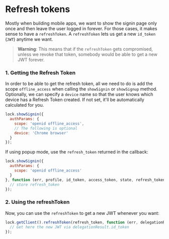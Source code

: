 # Refresh tokens

Mostly when building mobile apps, we want to show the signin page only once and then leave the user logged in forever. For those cases, it makes sense to have a `refreshToken`. A `refreshToken` lets us get a new `id_token` (`JWT`) anytime we want. 

> **Warning**: This means that if the `refreshToken` gets compromised, unless we revoke that token, somebody would be able to get a new JWT forever.

### 1. Getting the Refresh Token

In order to be able to get the refresh token, all we need to do is add the scope `offline_access` when calling the `showSignin` or `showSignup` method. Optionally, we can specify a `device` name so that the user knows which device has a Refresh Token created. If not set, it'll be automatically calculated for you.

````js
lock.showSignin({
  authParams: {
    scope: 'openid offline_access',
    // The following is optional
    device: 'Chrome browser'
  }
});
````

If using popup mode, use the `refresh_token` returned in the callback:

```js
lock.showSignin({
  authParams: {
    scope: 'openid offline_access'
  }
}, function (err, profile, id_token, access_token, state, refresh_token) {
  // store refresh_token
});
```

### 2. Using the refreshToken

Now, you can use the `refreshToken` to get a new JWT whenever you want:

````js
lock.getClient().refreshToken(refresh_token, function (err, delegationResult) {
  // Get here the new JWT via delegationResult.id_token
});
````

